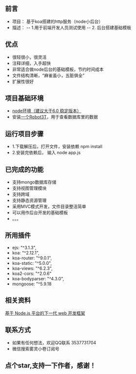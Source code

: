 <!--
 * @Descripttion: 🐉
 * @Author: xinxin
 * @Date: 2020-06-15 16:47:57
 * @LastEditTime: 2020-06-15 16:56:12
--> 
## 前言
- 项目： 基于koa搭建的http服务（node小后台）
- 描述：
      -- 1.用于前端开发人员测试使用 
      -- 2. 后台搭建基础模板 
## 优点
- 很轻很小，很灵活
- 注释详细，入手超快
- 非常适合做node后台的基础模板，节约时间成本
- 文件结构清晰，“麻雀虽小，五脏俱全”
- 扩展性很好
## 项目基础环境
- [node环境（建议大于6.0 稳定版本）](https://nodejs.org/zh-cn/)
- 安装[一个Robot3T](https://robomongo.org/)，用于查看数据库里的数据
## 运行项目步骤
- 1.下载解压后，打开文件，安装依赖 npm install
- 2.安装完依赖后， 输入 node app.js
## 已完成的功能
- 支持mongo数据库存储
- 支持视图管理模块
- 支持跨域
- 支持静态资源管理
- 采用MVC模式开发，文件目录整洁简单
- 可以用作后台开发的基础模板
- 。。。
## 所用插件
- ejs: "^3.1.3",
- koa: "^2.12.1",
- koa-router: "^9.0.1",
- koa-static: "^5.0.0",
- koa-views: "^6.2.3",
- koa2-cors: "^2.0.6"
- koa-bodyparser: "^4.3.0",
- mongoose: "^5.9.18
## 相关资料
[基于 Node.js 平台的下一代 web 开发框架](https://koa.bootcss.com/)
## 联系方式
- 如果有任何想法，欢迎QQ联系 3537731704
- 微信搜索雾灵小卷订阅号
## 点个star,支持一下作者，感谢！
